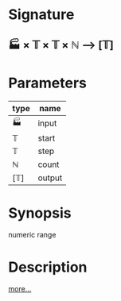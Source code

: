 # Signature
## 🏭 × 𝕋 × 𝕋 × ℕ ⟶ [𝕋]

# Parameters

| type | name |
|------|------|
|🏭|input|
|𝕋|start|
|𝕋|step|
|ℕ|count|
|[𝕋]|output|

# Synopsis
numeric range

# Description

[more...](https://en.wikipedia.org/wiki/Array_data_structure)